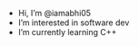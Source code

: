 -  Hi, I’m @iamabhi05
-  I’m interested in software dev
-  I’m currently learning C++

<!---
iamabhi05/iamabhi05 is a ✨ special ✨ repository because its `README.md` (this file) appears on your GitHub profile.
You can click the Preview link to take a look at your changes.
--->
